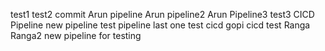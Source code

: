 test1
test2 commit
Arun pipeline
Arun pipeline2
Arun Pipeline3
test3
CICD Pipeline
new pipeline
test pipeline
last one
test
cicd
gopi cicd
test
Ranga 
Ranga2
new pipeline for testing
